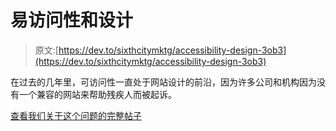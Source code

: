 # 易访问性和设计

> 原文:[https://dev.to/sixthcitymktg/accessibility-design-3ob3](https://dev.to/sixthcitymktg/accessibility-design-3ob3)

在过去的几年里，可访问性一直处于网站设计的前沿，因为许多公司和机构因为没有一个兼容的网站来帮助残疾人而被起诉。

[查看我们关于这个问题的完整帖子](https://www.sixthcitymarketing.com/2019/07/02/accessibility-and-marketing/)
